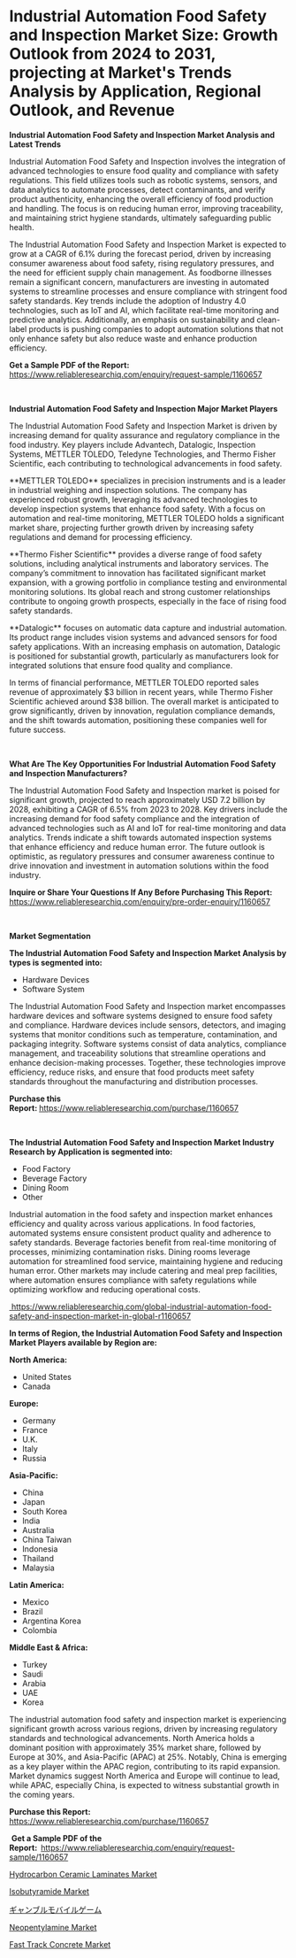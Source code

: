 <p><h1>Industrial Automation Food Safety and Inspection Market Size: Growth Outlook from 2024 to 2031, projecting at Market's Trends Analysis by Application, Regional Outlook, and Revenue</h1></p><p><strong>Industrial Automation Food Safety and Inspection Market Analysis and Latest Trends</strong></p>
<p><p>Industrial Automation Food Safety and Inspection involves the integration of advanced technologies to ensure food quality and compliance with safety regulations. This field utilizes tools such as robotic systems, sensors, and data analytics to automate processes, detect contaminants, and verify product authenticity, enhancing the overall efficiency of food production and handling. The focus is on reducing human error, improving traceability, and maintaining strict hygiene standards, ultimately safeguarding public health.</p><p>The Industrial Automation Food Safety and Inspection Market is expected to grow at a CAGR of 6.1% during the forecast period, driven by increasing consumer awareness about food safety, rising regulatory pressures, and the need for efficient supply chain management. As foodborne illnesses remain a significant concern, manufacturers are investing in automated systems to streamline processes and ensure compliance with stringent food safety standards. Key trends include the adoption of Industry 4.0 technologies, such as IoT and AI, which facilitate real-time monitoring and predictive analytics. Additionally, an emphasis on sustainability and clean-label products is pushing companies to adopt automation solutions that not only enhance safety but also reduce waste and enhance production efficiency.</p></p>
<p><strong>Get a Sample PDF of the Report:&nbsp;</strong> <a href="https://www.reliableresearchiq.com/enquiry/request-sample/1160657">https://www.reliableresearchiq.com/enquiry/request-sample/1160657</a></p>
<p>&nbsp;</p>
<p><strong>Industrial Automation Food Safety and Inspection Major Market Players</strong></p>
<p><p>The Industrial Automation Food Safety and Inspection Market is driven by increasing demand for quality assurance and regulatory compliance in the food industry. Key players include Advantech, Datalogic, Inspection Systems, METTLER TOLEDO, Teledyne Technologies, and Thermo Fisher Scientific, each contributing to technological advancements in food safety.</p><p>**METTLER TOLEDO** specializes in precision instruments and is a leader in industrial weighing and inspection solutions. The company has experienced robust growth, leveraging its advanced technologies to develop inspection systems that enhance food safety. With a focus on automation and real-time monitoring, METTLER TOLEDO holds a significant market share, projecting further growth driven by increasing safety regulations and demand for processing efficiency.</p><p>**Thermo Fisher Scientific** provides a diverse range of food safety solutions, including analytical instruments and laboratory services. The company’s commitment to innovation has facilitated significant market expansion, with a growing portfolio in compliance testing and environmental monitoring solutions. Its global reach and strong customer relationships contribute to ongoing growth prospects, especially in the face of rising food safety standards.</p><p>**Datalogic** focuses on automatic data capture and industrial automation. Its product range includes vision systems and advanced sensors for food safety applications. With an increasing emphasis on automation, Datalogic is positioned for substantial growth, particularly as manufacturers look for integrated solutions that ensure food quality and compliance.</p><p>In terms of financial performance, METTLER TOLEDO reported sales revenue of approximately $3 billion in recent years, while Thermo Fisher Scientific achieved around $38 billion. The overall market is anticipated to grow significantly, driven by innovation, regulation compliance demands, and the shift towards automation, positioning these companies well for future success.</p></p>
<p>&nbsp;</p>
<p><strong>What Are The Key Opportunities For Industrial Automation Food Safety and Inspection Manufacturers?</strong></p>
<p><p>The Industrial Automation Food Safety and Inspection market is poised for significant growth, projected to reach approximately USD 7.2 billion by 2028, exhibiting a CAGR of 6.5% from 2023 to 2028. Key drivers include the increasing demand for food safety compliance and the integration of advanced technologies such as AI and IoT for real-time monitoring and data analytics. Trends indicate a shift towards automated inspection systems that enhance efficiency and reduce human error. The future outlook is optimistic, as regulatory pressures and consumer awareness continue to drive innovation and investment in automation solutions within the food industry.</p></p>
<p><strong>Inquire or Share Your Questions If Any Before Purchasing This Report:</strong> <a href="https://www.reliableresearchiq.com/enquiry/pre-order-enquiry/1160657">https://www.reliableresearchiq.com/enquiry/pre-order-enquiry/1160657</a></p>
<p>&nbsp;</p>
<p><strong>Market Segmentation</strong></p>
<p><strong>The Industrial Automation Food Safety and Inspection Market Analysis by types is segmented into:</strong></p>
<p><ul><li>Hardware Devices</li><li>Software System</li></ul></p>
<p><p>The Industrial Automation Food Safety and Inspection market encompasses hardware devices and software systems designed to ensure food safety and compliance. Hardware devices include sensors, detectors, and imaging systems that monitor conditions such as temperature, contamination, and packaging integrity. Software systems consist of data analytics, compliance management, and traceability solutions that streamline operations and enhance decision-making processes. Together, these technologies improve efficiency, reduce risks, and ensure that food products meet safety standards throughout the manufacturing and distribution processes.</p></p>
<p><strong>Purchase this Report:&nbsp;</strong><a href="https://www.reliableresearchiq.com/purchase/1160657">https://www.reliableresearchiq.com/purchase/1160657</a></p>
<p>&nbsp;</p>
<p><strong>The Industrial Automation Food Safety and Inspection Market Industry Research by Application is segmented into:</strong></p>
<p><ul><li>Food Factory</li><li>Beverage Factory</li><li>Dining Room</li><li>Other</li></ul></p>
<p><p>Industrial automation in the food safety and inspection market enhances efficiency and quality across various applications. In food factories, automated systems ensure consistent product quality and adherence to safety standards. Beverage factories benefit from real-time monitoring of processes, minimizing contamination risks. Dining rooms leverage automation for streamlined food service, maintaining hygiene and reducing human error. Other markets may include catering and meal prep facilities, where automation ensures compliance with safety regulations while optimizing workflow and reducing operational costs.</p></p>
<p><a href="https://www.reliableresearchiq.com/global-industrial-automation-food-safety-and-inspection-market-in-global-r1160657">&nbsp;https://www.reliableresearchiq.com/global-industrial-automation-food-safety-and-inspection-market-in-global-r1160657</a></p>
<p><strong>In terms of Region, the Industrial Automation Food Safety and Inspection Market Players available by Region are:</strong></p>
<p>
    <p> <strong> North America: </strong>
        <ul>
            <li>United States</li>
            <li>Canada</li>
        </ul>
        </p> 
    <p> <strong> Europe: </strong>
        <ul>
            <li>Germany</li>
            <li>France</li>
            <li>U.K.</li>
            <li>Italy</li>
            <li>Russia</li>
        </ul>
        </p> 
    <p> <strong> Asia-Pacific: </strong>
        <ul>
            <li>China</li>
            <li>Japan</li>
            <li>South Korea</li>
            <li>India</li>
            <li>Australia</li>
            <li>China Taiwan</li>
            <li>Indonesia</li>
            <li>Thailand</li>
            <li>Malaysia</li>
        </ul>
        </p> 
    <p> <strong> Latin America: </strong>
        <ul>
            <li>Mexico</li>
            <li>Brazil</li>
            <li>Argentina Korea</li>
            <li>Colombia</li>
        </ul>
        </p> 
    <p> <strong> Middle East & Africa: </strong>
        <ul>
            <li>Turkey</li>
            <li>Saudi</li>
            <li>Arabia</li>
            <li>UAE</li>
            <li>Korea</li>
        </ul>
    </p>
    </p>
<p><p>The industrial automation food safety and inspection market is experiencing significant growth across various regions, driven by increasing regulatory standards and technological advancements. North America holds a dominant position with approximately 35% market share, followed by Europe at 30%, and Asia-Pacific (APAC) at 25%. Notably, China is emerging as a key player within the APAC region, contributing to its rapid expansion. Market dynamics suggest North America and Europe will continue to lead, while APAC, especially China, is expected to witness substantial growth in the coming years.</p></p>
<p><strong>Purchase this Report: </strong><a href="https://www.reliableresearchiq.com/purchase/1160657">https://www.reliableresearchiq.com/purchase/1160657</a></p>
<p>&nbsp;<strong>Get a Sample PDF of the Report:&nbsp;&nbsp;</strong><a href="https://www.reliableresearchiq.com/enquiry/request-sample/1160657">https://www.reliableresearchiq.com/enquiry/request-sample/1160657</a></p>
<p><strong></strong></p>
<p><p><a href="https://www.linkedin.com/pulse/driving-factors-behind-hydrocarbon-ceramic-laminates-market-xqprf?trackingId=Jib8BBJPQGWJWO27w2DPig%3D%3D">Hydrocarbon Ceramic Laminates Market</a></p><p><a href="https://issuu.com/reportprime-2/docs/isobutyramide-market-size-2030.pptx_965b1531e6b0d0">Isobutyramide Market</a></p><p><a href="https://medium.com/@ethantreutel/%E3%82%AE%E3%83%A3%E3%83%B3%E3%83%96%E3%83%AB%E3%83%A2%E3%83%90%E3%82%A4%E3%83%AB%E3%82%B2%E3%83%BC%E3%83%A0%E3%81%B8%E3%81%AE%E6%8A%95%E8%B3%87%E3%81%AF%E3%81%AA%E3%81%9C%E5%BF%85%E8%A6%81%E3%81%A7%E3%81%99%E3%81%8B-%E5%B8%82%E5%A0%B4%E5%8B%95%E5%90%91-%E4%B8%BB%E8%A6%81%E5%B8%82%E5%A0%B4%E8%A3%BD%E5%93%81-%E5%9C%B0%E5%9F%9F%E3%81%AE%E6%88%90%E9%95%B7%E3%81%AB%E3%81%A4%E3%81%84%E3%81%A6-2024-2031-a74356e79b32">ギャンブルモバイルゲーム</a></p><p><a href="https://issuu.com/reportprime-2/docs/neopentylamine-market-size-2030.ppt_05300f121cc6c7">Neopentylamine Market</a></p><p><a href="https://www.linkedin.com/pulse/global-fast-track-concrete-market-trends-forecasts-strategic-m4rjf?trackingId=Phz%2FtBcjT6O24Vqs45UZeg%3D%3D">Fast Track Concrete Market</a></p></p>